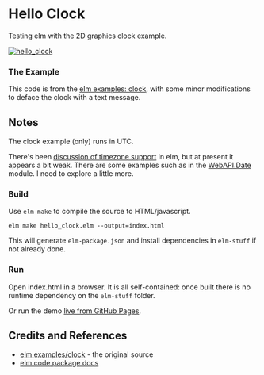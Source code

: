 # Hello Clock

Testing elm with the 2D graphics clock example.

[![hello_clock](./assets/hello_clock.png?raw=true)](https://codingkata.tardate.com/elm/hello_clock/index.html)

### The Example

This code is from the [elm examples: clock](http://elm-lang.org/examples/clock),
with some minor modifications to deface the clock with a text message.


## Notes

The clock example (only) runs in UTC.

There's been [discussion of timezone support](http://comments.gmane.org/gmane.comp.lang.elm.general/5872)
in elm, but at present it appears a bit weak.
There are some examples such as in the
[WebAPI.Date](https://github.com/rgrempel/elm-web-api/blob/master/src/WebAPI/Date.elm) module.
I need to explore a little more.

### Build

Use `elm make` to compile the source to HTML/javascript.

    elm make hello_clock.elm --output=index.html

This will generate `elm-package.json` and install dependencies in `elm-stuff` if not already done.

### Run

Open index.html in a browser. It is all self-contained: once built there is no runtime dependency on
the `elm-stuff` folder.

Or run the demo [live from GitHub Pages](https://codingkata.tardate.com/elm/hello_clock/index.html).

## Credits and References
* [elm examples/clock](http://elm-lang.org/examples/clock) - the original source
* [elm code package docs](http://package.elm-lang.org/packages/elm-lang/core/3.0.0/Basics)
